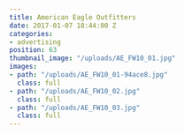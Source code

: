 ```yaml
---
title: American Eagle Outfitters
date: 2017-01-07 18:44:00 Z
categories:
- advertising
position: 63
thumbnail_image: "/uploads/AE_FW10_01.jpg"
images:
- path: "/uploads/AE_FW10_01-94ace8.jpg"
  class: full
- path: "/uploads/AE_FW10_02.jpg"
  class: full
- path: "/uploads/AE_FW10_03.jpg"
  class: full
---
```



